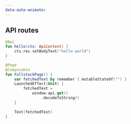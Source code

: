 ```yaml
---
data-auto-animate:
---
```


## API routes

```kotlin [api-backend]
@Api
fun hello(ctx: ApiContext) {
    ctx.res.setBodyText("hello world")
}
```

```kotlin 0|7 [api-frontend]
@Page
@Composable
fun FullstackPage() {
    var fetchedText by remember { mutableStateOf("") }
    LaunchedEffect(Unit) {
        fetchedText =
            window.api.get()
                .decodeToString()
    }
    
    Text(fetchedText)
}
```
